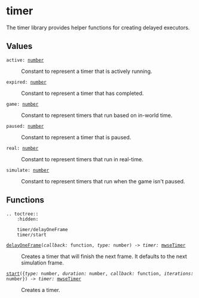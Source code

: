 # timer

The timer library provides helper functions for creating delayed executors.

## Values

<dl class="describe">
<dt><code class="descname">active: <a href="https://mwse.readthedocs.io/en/latest/lua/type/number.html">number</a></code></dt>
<dd>

Constant to represent a timer that is actively running.

</dd>
<dt><code class="descname">expired: <a href="https://mwse.readthedocs.io/en/latest/lua/type/number.html">number</a></code></dt>
<dd>

Constant to represent a timer that has completed.

</dd>
<dt><code class="descname">game: <a href="https://mwse.readthedocs.io/en/latest/lua/type/number.html">number</a></code></dt>
<dd>

Constant to represent timers that run based on in-world time.

</dd>
<dt><code class="descname">paused: <a href="https://mwse.readthedocs.io/en/latest/lua/type/number.html">number</a></code></dt>
<dd>

Constant to represent a timer that is paused.

</dd>
<dt><code class="descname">real: <a href="https://mwse.readthedocs.io/en/latest/lua/type/number.html">number</a></code></dt>
<dd>

Constant to represent timers that run in real-time.

</dd>
<dt><code class="descname">simulate: <a href="https://mwse.readthedocs.io/en/latest/lua/type/number.html">number</a></code></dt>
<dd>

Constant to represent timers that run when the game isn't paused.

</dd>
</dl>

## Functions

```eval_rst
.. toctree::
    :hidden:

    timer/delayOneFrame
    timer/start
```

<dl class="describe">
<dt><code class="descname"><a href="timer/delayOneFrame.html">delayOneFrame</a>(<i>callback:</i> function, <i>type:</i> number) -> <i>timer:</i> <a href="https://mwse.readthedocs.io/en/latest/lua/type/mwseTimer.html">mwseTimer</a></code></dt>
<dd>

Creates a timer that will finish the next frame. It defaults to the next simulation frame.

</dd>
<dt><code class="descname"><a href="timer/start.html">start</a>({<i>type:</i> number, <i>duration:</i> number, <i>callback:</i> function, <i>iterations:</i> number}) -> <i>timer:</i> <a href="https://mwse.readthedocs.io/en/latest/lua/type/mwseTimer.html">mwseTimer</a></code></dt>
<dd>

Creates a timer.

</dd>
</dl>
